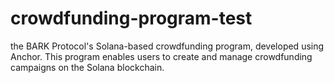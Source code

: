 # crowdfunding-program-test
the BARK Protocol's Solana-based crowdfunding program, developed using Anchor. This program enables users to create and manage crowdfunding campaigns on the Solana blockchain. 

